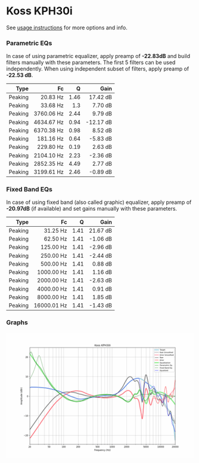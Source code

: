 # Koss KPH30i
See [usage instructions](https://github.com/jaakkopasanen/AutoEq#usage) for more options and info.

### Parametric EQs
In case of using parametric equalizer, apply preamp of **-22.83dB** and build filters manually
with these parameters. The first 5 filters can be used independently.
When using independent subset of filters, apply preamp of **-22.53 dB**.

| Type    | Fc         |    Q | Gain      |
|--------:|-----------:|-----:|----------:|
| Peaking | 20.83 Hz   | 1.46 | 17.42 dB  |
| Peaking | 33.68 Hz   | 1.3  | 7.70 dB   |
| Peaking | 3760.06 Hz | 2.44 | 9.79 dB   |
| Peaking | 4634.67 Hz | 0.94 | -12.17 dB |
| Peaking | 6370.38 Hz | 0.98 | 8.52 dB   |
| Peaking | 181.16 Hz  | 0.64 | -5.83 dB  |
| Peaking | 229.80 Hz  | 0.19 | 2.63 dB   |
| Peaking | 2104.10 Hz | 2.23 | -2.36 dB  |
| Peaking | 2852.35 Hz | 4.49 | 2.77 dB   |
| Peaking | 3199.61 Hz | 2.46 | -0.89 dB  |

### Fixed Band EQs
In case of using fixed band (also called graphic) equalizer, apply preamp of **-20.97dB**
(if available) and set gains manually with these parameters.

| Type    | Fc          |    Q | Gain     |
|--------:|------------:|-----:|---------:|
| Peaking | 31.25 Hz    | 1.41 | 21.67 dB |
| Peaking | 62.50 Hz    | 1.41 | -1.06 dB |
| Peaking | 125.00 Hz   | 1.41 | -2.96 dB |
| Peaking | 250.00 Hz   | 1.41 | -2.44 dB |
| Peaking | 500.00 Hz   | 1.41 | 0.88 dB  |
| Peaking | 1000.00 Hz  | 1.41 | 1.16 dB  |
| Peaking | 2000.00 Hz  | 1.41 | -2.63 dB |
| Peaking | 4000.00 Hz  | 1.41 | 0.91 dB  |
| Peaking | 8000.00 Hz  | 1.41 | 1.85 dB  |
| Peaking | 16000.01 Hz | 1.41 | -1.43 dB |

### Graphs
![](./Koss%20KPH30i.png)